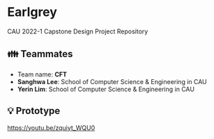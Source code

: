 # Earlgrey
CAU 2022-1 Capstone Design Project Repository   

## 👪 Teammates
- Team name: **CFT**
- **Sanghwa Lee**: School of Computer Science & Engineering in CAU   
- **Yerin Lim**: School of Computer Science & Engineering in CAU   

## 💡 Prototype
https://youtu.be/zquiyt_WQU0
